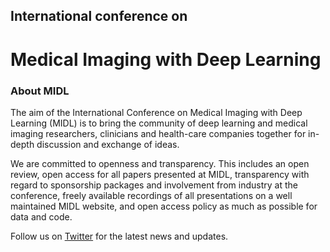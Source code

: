<h2 class="midl">International conference on</h2>
<h1 class="midl">Medical Imaging with Deep Learning</h1>

### About MIDL

The aim of the International Conference on Medical Imaging with Deep Learning (MIDL) is to bring the community of deep learning and medical imaging researchers, clinicians and health-care companies together for in-depth discussion and exchange of ideas.

We are committed to openness and transparency. This includes an open review, open access for all papers presented at MIDL, transparency with regard to sponsorship packages and involvement from industry at the conference, freely available recordings of all presentations on a well maintained MIDL website, and open access policy as much as possible for data and code.

Follow us on <a href="https://twitter.com/midl_conference">Twitter</a> for the latest news and updates.